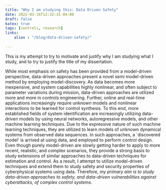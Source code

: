 ```yaml
---
title: "Why I am studying this: Data Driven Safety"
date: 2022-03-16T12:32:31-04:00
draft: false
katex: true
tags: [controls, research]
links:
    alias : "/blog/data-driven-safety/"
    
---
```

This is my attempt to try to motivate and justify why I am studying what I study, and to try to justify the title of my dissertation.

While most emphasis on safety has been provided from a model-driven perspective, data-driven approaches present a novel semi model-driven method by employing model-discovery. As data becomes more inexpensive, and system capabilities highly nonlinear, and often subject to parameter variations during mission, data-driven approaches are utilized more and more in controls engineering. Further, online and real-time applications increasingly require unknown models and nonlinear interactions to be learned for control synthesis. To this end, more established fields of system identification are increasingly utilizing data-driven models by using neural networks, autoregressive models, and other machine learning techniques. Due to the expressive nature of such machine learning techniques, they are  utilized to learn models of unknown dynamical systems from observed data sequences. In such approaches, a `discovered model' is arrived at using data, and employed to perform control design. Even though purely model-driven are slowly getting harder to apply to more recent, realistic, and complex scenarios, they provide a strong basis to study extensions of similar approaches to data-driven techniques for estimation and control. As a result, I attempt to utilize model-driven techniques and extend them to study safety and security properties of cyberphysical systems using data. Therefore, *my primary aim is to study data-driven approaches to safety, and data-driven vulnerabilities against cyberattacks, of complex control systems.*

